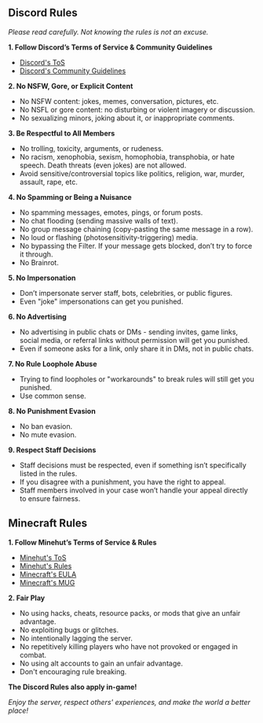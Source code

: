 ## Discord Rules

*Please read carefully. Not knowing the rules is not an excuse.*

**1. Follow Discord’s Terms of Service & Community Guidelines**
- [Discord's ToS](https://discord.com/terms)
- [Discord's Community Guidelines](https://discord.com/guidelines)

**2. No NSFW, Gore, or Explicit Content**
- No NSFW content: jokes, memes, conversation, pictures, etc.
- No NSFL or gore content: no disturbing or violent imagery or discussion.
- No sexualizing minors, joking about it, or inappropriate comments.

**3. Be Respectful to All Members**
- No trolling, toxicity, arguments, or rudeness.
- No racism, xenophobia, sexism, homophobia, transphobia, or hate speech. Death threats (even jokes) are not allowed.
- Avoid sensitive/controversial topics like politics, religion, war, murder, assault, rape, etc.

**4. No Spamming or Being a Nuisance**
- No spamming messages, emotes, pings, or forum posts.
- No chat flooding (sending massive walls of text).
- No group message chaining (copy-pasting the same message in a row).
- No loud or flashing (photosensitivity-triggering) media.
- No bypassing the Filter. If your message gets blocked, don’t try to force it through.
- No Brainrot.

**5. No Impersonation**
- Don’t impersonate server staff, bots, celebrities, or public figures.
- Even "joke" impersonations can get you punished.

**6. No Advertising**
- No advertising in public chats or DMs - sending invites, game links, social media, or referral links without permission will get you punished.
- Even if someone asks for a link, only share it in DMs, not in public chats.

**7. No Rule Loophole Abuse**
- Trying to find loopholes or "workarounds" to break rules will still get you punished.
- Use common sense.

**8. No Punishment Evasion**
- No ban evasion.
- No mute evasion.

**9. Respect Staff Decisions**
- Staff decisions must be respected, even if something isn’t specifically listed in the rules.
- If you disagree with a punishment, you have the right to appeal.
- Staff members involved in your case won’t handle your appeal directly to ensure fairness.

## Minecraft Rules

**1. Follow Minehut’s Terms of Service & Rules**
- [Minehut's ToS](https://app.minehut.com/terms-of-service)
- [Minehut's Rules](https://support.minehut.com/hc/en-us/articles/27075816947731-Minehut-Rules)
- [Minecraft's EULA](https://www.minecraft.net/en-us/eula)
- [Minecraft's MUG](https://www.minecraft.net/de-de/usage-guidelines)

**2. Fair Play**
- No using hacks, cheats, resource packs, or mods that give an unfair advantage.
- No exploiting bugs or glitches.
- No intentionally lagging the server.
- No repetitively killing players who have not provoked or engaged in combat.
- No using alt accounts to gain an unfair advantage.
- Don't encouraging rule breaking.
 
**The Discord Rules also apply in-game!**

*Enjoy the server, respect others' experiences, and make the world a better place!*
